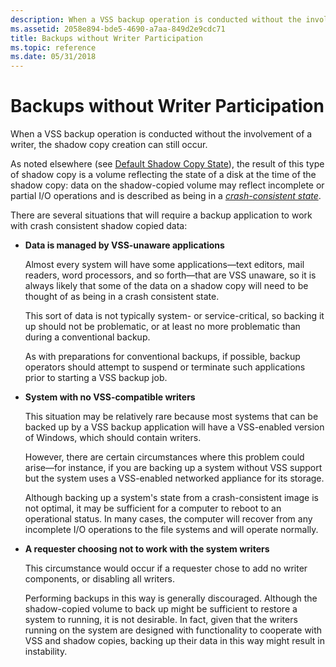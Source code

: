 ```yaml
---
description: When a VSS backup operation is conducted without the involvement of a writer, the shadow copy creation can still occur.
ms.assetid: 2058e894-bde5-4690-a7aa-849d2e9cdc71
title: Backups without Writer Participation
ms.topic: reference
ms.date: 05/31/2018
---
```


# Backups without Writer Participation

When a VSS backup operation is conducted without the involvement of a writer, the shadow copy creation can still occur.

As noted elsewhere (see [Default Shadow Copy State](shadow-copies-and-shadow-copy-sets.md)), the result of this type of shadow copy is a volume reflecting the state of a disk at the time of the shadow copy: data on the shadow-copied volume may reflect incomplete or partial I/O operations and is described as being in a [*crash-consistent state*](vssgloss-c.md).

There are several situations that will require a backup application to work with crash consistent shadow copied data:

-   **Data is managed by VSS-unaware applications**

    Almost every system will have some applications—text editors, mail readers, word processors, and so forth—that are VSS unaware, so it is always likely that some of the data on a shadow copy will need to be thought of as being in a crash consistent state.

    This sort of data is not typically system- or service-critical, so backing it up should not be problematic, or at least no more problematic than during a conventional backup.

    As with preparations for conventional backups, if possible, backup operators should attempt to suspend or terminate such applications prior to starting a VSS backup job.

-   **System with no VSS-compatible writers**

    This situation may be relatively rare because most systems that can be backed up by a VSS backup application will have a VSS-enabled version of Windows, which should contain writers.

    However, there are certain circumstances where this problem could arise—for instance, if you are backing up a system without VSS support but the system uses a VSS-enabled networked appliance for its storage.

    Although backing up a system's state from a crash-consistent image is not optimal, it may be sufficient for a computer to reboot to an operational status. In many cases, the computer will recover from any incomplete I/O operations to the file systems and will operate normally.

-   **A requester choosing not to work with the system writers**

    This circumstance would occur if a requester chose to add no writer components, or disabling all writers.

    Performing backups in this way is generally discouraged. Although the shadow-copied volume to back up might be sufficient to restore a system to running, it is not desirable. In fact, given that the writers running on the system are designed with functionality to cooperate with VSS and shadow copies, backing up their data in this way might result in instability.

 

 



